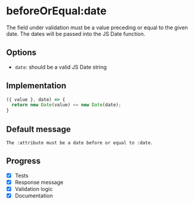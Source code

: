 # beforeOrEqual:date

The field under validation must be a value preceding or equal to the given date. The dates will be passed into the JS Date function.

## Options

- `date`: should be a valid JS Date string

## Implementation

```js
({ value }, date) => {
  return new Date(value) <= new Date(date);
}
```

## Default message

```
The :attribute must be a date before or equal to :date.
```

## Progress

- [x] Tests
- [x] Response message
- [x] Validation logic
- [x] Documentation
